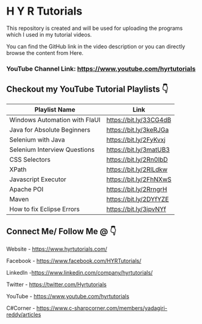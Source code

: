 # H Y R Tutorials

This repository is created and will be used for uploading the programs which I used in my tutorial videos.

You can find the GitHub link in the video description or you can directly browse the content from Here.

### YouTube Channel Link: https://www.youtube.com/hyrtutorials


## Checkout my YouTube Tutorial Playlists 👇

| Playlist Name  | Link   |
| ------------- |-------------|
| Windows Automation with FlaUI |https://bit.ly/33CG4dB |
| Java for Absolute Beginners | https://bit.ly/3keRJGa |
| Selenium with Java     | https://bit.ly/2FyKvxj |
| Selenium Interview Questions | https://bit.ly/3matUB3 |
| CSS Selectors | https://bit.ly/2Rn0IbD |
| XPath | https://bit.ly/2RlLdkw |
| Javascript Executor | https://bit.ly/2FhNXwS |
| Apache POI | https://bit.ly/2RrngrH |
| Maven | https://bit.ly/2DYfYZE |
| How to fix Eclipse Errors |https://bit.ly/3ipvNYf |

## Connect Me/ Follow Me @ 👇

Website - https://www.hyrtutorials.com/

Facebook - https://www.facebook.com/HYRTutorials/

LinkedIn -https://www.linkedin.com/company/hyrtutorials/

Twitter - https://twitter.com/Hyrtutorials

YouTube - https://www.youtube.com/hyrtutorials

C#Corner - https://www.c-sharpcorner.com/members/yadagiri-reddy/articles

